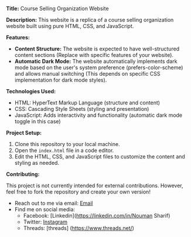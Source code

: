 **Title:** Course Selling Organization Website

**Description:** This website is a replica of a course selling organization website built using pure HTML, CSS, and JavaScript.

**Features:**

<!-- - **Responsive Design:** The website adapts to different screen sizes for optimal viewing on desktop, mobile, and tablet devices (This assumes you have responsive CSS in place). -->

- **Content Structure:** The website is expected to have well-structured content sections (Replace with specific features of your website).
- **Automatic Dark Mode:** The website automatically implements dark mode based on the user's system preference (prefers-color-scheme) and allows manual switching (This depends on specific CSS implementation for dark mode styles).

**Technologies Used:**

- HTML: HyperText Markup Language (structure and content)
- CSS: Cascading Style Sheets (styling and presentation)
- JavaScript: Adds interactivity and functionality (automatic dark mode toggle in this case)

**Project Setup:**

1. Clone this repository to your local machine.
2. Open the `index.html` file in a code editor.
3. Edit the HTML, CSS, and JavaScript files to customize the content and styling as needed.

**Contributing:**

This project is not currently intended for external contributions. However, feel free to fork the repository and create your own version!

- Reach out to me via email: [Email](noumansharifgul@gmail.com)
- Find me on social media:
  - Facebook: [Linkedin](https://linkedin.com/in/Nouman Sharif)
  - Twitter: [Instagram](https://instagram.com/Nouman_sharifgul)
  - Threads: [threads] (https://www.threads.net/)

